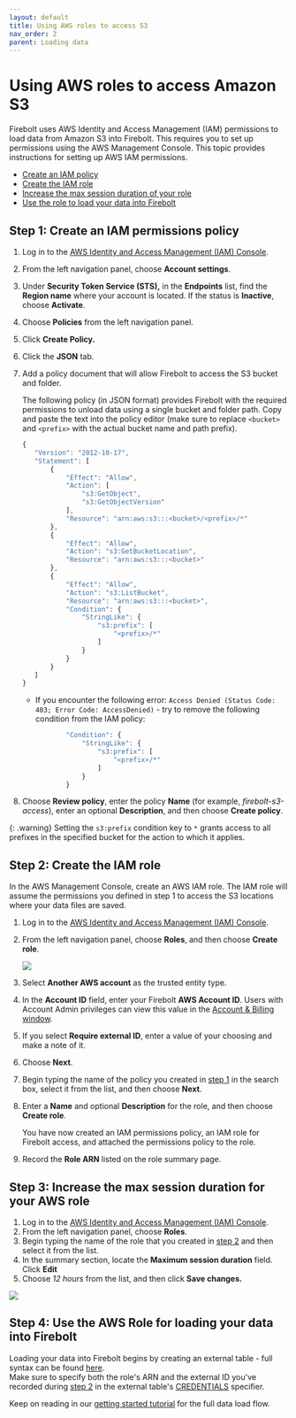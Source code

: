 ```yaml
---
layout: default
title: Using AWS roles to access S3
nav_order: 2
parent: Loading data
---
```


# Using AWS roles to access Amazon S3

Firebolt uses AWS Identity and Access Management \(IAM\) permissions to load data from Amazon S3 into Firebolt. This requires you to set up permissions using the AWS Management Console. This topic provides instructions for setting up AWS IAM permissions.

* [Create an IAM policy](configuring-aws-role-to-access-amazon-s3.md#Step-1:-Creating-an-IAM-policy)
* [Create the IAM role](configuring-aws-role-to-access-amazon-s3.md#Step-2:-Create-the-IAM-role-in-AWS)
* [Increase the max session duration of your role](configuring-aws-role-to-access-amazon-s3.md#Step-3:-Set-the-max-session-duration-for-your-AWS-Role)
* [Use the role to load your data into Firebolt](configuring-aws-role-to-access-amazon-s3.md#step-4-use-the-aws-role-for-loading-your-data-into-firebolt)

## Step 1: Create an IAM permissions policy <a id="Step-1:-Creating-an-IAM-policy"></a>

1. Log in to the [AWS Identity and Access Management \(IAM\) Console](https://console.aws.amazon.com/iam/home#/home).
2. From the left navigation panel, choose **Account settings**.
3. Under **Security Token Service \(STS\),** in the **Endpoints** list, find the **Region name** where your account is located. If the status is **Inactive**, choose **Activate**.
4. Choose **Policies** from the left navigation panel.
5. Click **Create Policy.**
6. Click the **JSON** tab.
7. Add a policy document that will allow Firebolt to access the S3 bucket and folder.

   The following policy \(in JSON format\) provides Firebolt with the required permissions to unload data using a single bucket and folder path. Copy and paste the text into the policy editor \(make sure to replace `<bucket>` and `<prefix>` with the actual bucket name and path prefix\).

   ```javascript
   {
      "Version": "2012-10-17",
      "Statement": [
          {
              "Effect": "Allow",
              "Action": [
                  "s3:GetObject",
                  "s3:GetObjectVersion"
              ],
              "Resource": "arn:aws:s3:::<bucket>/<prefix>/*"
          },
          {
              "Effect": "Allow",
              "Action": "s3:GetBucketLocation",
              "Resource": "arn:aws:s3:::<bucket>"
          },
          {
              "Effect": "Allow",
              "Action": "s3:ListBucket",
              "Resource": "arn:aws:s3:::<bucket>",
              "Condition": {
                  "StringLike": {
                      "s3:prefix": [
                          "<prefix>/*"
                      ]
                  }
              }
          }
      ]
   }
   ```

   * If you encounter the following error: `Access Denied (Status Code: 403; Error Code: AccessDenied)` - try to remove the following condition from the IAM policy:

   ```javascript
              "Condition": {
                  "StringLike": {
                      "s3:prefix": [
                          "<prefix>/*"
                      ]
                  }
              }
   ```

8. Choose **Review policy**, enter the policy **Name** \(for example, _firebolt-s3-access_\), enter an optional **Description**, and then choose **Create policy**.

{: .warning}
Setting the `s3:prefix` condition key to `*` grants access to all prefixes in the specified bucket for the action to which it applies.

## Step 2: Create the IAM role <a id="Step-2:-Create-the-IAM-role-in-AWS"></a>

In the AWS Management Console, create an AWS IAM role. The IAM role will assume the permissions you defined in step 1 to access the S3 locations where your data files are saved.

1. Log in to the [AWS Identity and Access Management \(IAM\) Console](https://console.aws.amazon.com/iam/home#/home).
2. From the left navigation panel, choose **Roles**, and then choose **Create role**.

   ![](../.gitbook/assets/create_role.png)

3. Select **Another AWS account** as the trusted entity type.
4. In the **Account ID** field, enter your Firebolt **AWS Account ID**. Users with Account Admin privileges can view this value in the [Account & Billing window](https://app.firebolt.io/account-info).
5. If you select **Require external ID**, enter a value of your choosing and make a note of it.
6. Choose **Next**.
7. Begin typing the name of the policy you created in [step 1](configuring-aws-role-to-access-amazon-s3.md#Step-1:-Creating-an-IAM-policy) in the search box, select it from the list, and then choose **Next**.
8. Enter a **Name** and optional **Description** for the role, and then choose **Create role**.

   You have now created an IAM permissions policy, an IAM role for Firebolt access, and attached the permissions policy to the role.

9. Record the **Role ARN** listed on the role summary page.

## Step 3: Increase the max session duration for your AWS role <a id="Step-3:-Set-the-max-session-duration-for-your-AWS-Role"></a>

1. Log in to the [AWS Identity and Access Management \(IAM\) Console](https://console.aws.amazon.com/iam/home#/home).
2. From the left navigation panel, choose **Roles**.
3. Begin typing the name of the role that you created in [step 2](configuring-aws-role-to-access-amazon-s3.md#Step-2:-Create-the-IAM-role-in-AWS) and then select it from the list.
4. In the summary section, locate the **Maximum session duration** field. Click **Edit**
5. Choose _12 hours_ from the list, and then click **Save changes.**

![](../.gitbook/assets/set_max_session_duration.png)

## Step 4: Use the AWS Role for loading your data into Firebolt

Loading your data into Firebolt begins by creating an external table - full syntax can be found [here](../sql-reference/commands/ddl-commands.md#create-external-table).  
Make sure to specify both the role's ARN and the external ID you've recorded during [step 2](configuring-aws-role-to-access-amazon-s3.md#Step-2:-Create-the-IAM-role-in-AWS) in the external table's [CREDENTIALS](../sql-reference/commands/ddl-commands.md#credentials) specifier.

Keep on reading in our [getting started tutorial](../) for the full data load flow.
